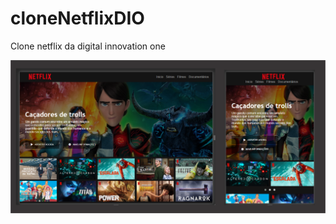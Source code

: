 # cloneNetflixDIO
Clone netflix da digital innovation one

<img src="https://github.com/lucasSPro/cloneNetflixDIO/blob/main/img/print.png" width="800" />
